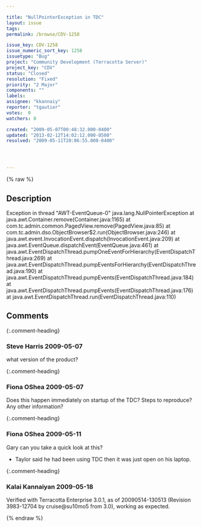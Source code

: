 ```yaml
---

title: "NullPointerException in TDC"
layout: issue
tags: 
permalink: /browse/CDV-1258

issue_key: CDV-1258
issue_numeric_sort_key: 1258
issuetype: "Bug"
project: "Community Development (Terracotta Server)"
project_key: "CDV"
status: "Closed"
resolution: "Fixed"
priority: "2 Major"
components: ""
labels: 
assignee: "kkannaiy"
reporter: "tgautier"
votes:  0
watchers: 0

created: "2009-05-07T00:48:32.000-0400"
updated: "2013-02-12T14:02:12.000-0500"
resolved: "2009-05-11T20:06:55.000-0400"




---
```


{% raw %}

## Description

<div markdown="1" class="description">

Exception in thread "AWT-EventQueue-0" java.lang.NullPointerException
	at java.awt.Container.remove(Container.java:1165)
	at com.tc.admin.common.PagedView.remove(PagedView.java:85)
	at com.tc.admin.dso.ObjectBrowser$2.run(ObjectBrowser.java:246)
	at java.awt.event.InvocationEvent.dispatch(InvocationEvent.java:209)
	at java.awt.EventQueue.dispatchEvent(EventQueue.java:461)
	at java.awt.EventDispatchThread.pumpOneEventForHierarchy(EventDispatchThread.java:269)
	at java.awt.EventDispatchThread.pumpEventsForHierarchy(EventDispatchThread.java:190)
	at java.awt.EventDispatchThread.pumpEvents(EventDispatchThread.java:184)
	at java.awt.EventDispatchThread.pumpEvents(EventDispatchThread.java:176)
	at java.awt.EventDispatchThread.run(EventDispatchThread.java:110)


</div>

## Comments


{:.comment-heading}
### **Steve Harris** <span class="date">2009-05-07</span>

<div markdown="1" class="comment">

what version of the product?

</div>


{:.comment-heading}
### **Fiona OShea** <span class="date">2009-05-07</span>

<div markdown="1" class="comment">

Does this happen immediately on startup of the TDC? Steps to reproduce? Any other information?

</div>


{:.comment-heading}
### **Fiona OShea** <span class="date">2009-05-11</span>

<div markdown="1" class="comment">

Gary can you take a quick look at this?
- Taylor said he had been using TDC then it was just open on his laptop.

</div>


{:.comment-heading}
### **Kalai Kannaiyan** <span class="date">2009-05-18</span>

<div markdown="1" class="comment">

Verified with Terracotta Enterprise 3.0.1, as of 20090514-130513 (Revision 3983-12704 by cruise@su10mo5 from 3.0), working as expected.


</div>



{% endraw %}
